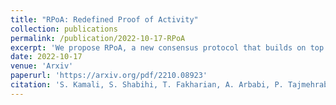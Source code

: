 ```yaml
---
title: "RPoA: Redefined Proof of Activity"
collection: publications
permalink: /publication/2022-10-17-RPoA
excerpt: 'We propose RPoA, a new consensus protocol that builds on top of some of the best features of the previous protocols, such as PoW, PoS, and PoA, and values active service provided by users on the network. While PoA tried to address some of the issues pertinent to PoS and PoW, it still fell short of solving the issues regarding high energy consumption, high resources needed, high mining latency, and the requirement for private blockchains. Our approach tries to address all the mentioned issues and falls in the service-based protocols category that gives mining credit to users as they serve on the network.'
date: 2022-10-17
venue: 'Arxiv'
paperurl: 'https://arxiv.org/pdf/2210.08923'
citation: 'S. Kamali, S. Shabihi, T. Fakharian, A. Arbabi, P. Tajmehrabi, M. Saadati, B. Bahrak (2022). &quot;RPoA: Redefined Proof of Activity.&quot; <i>Arxiv</i>.'
---
```


<!-- Recommended citation: Your Name, You. (2015). "Paper Title Number 3." <i>Journal 1</i>. 1(3). -->
